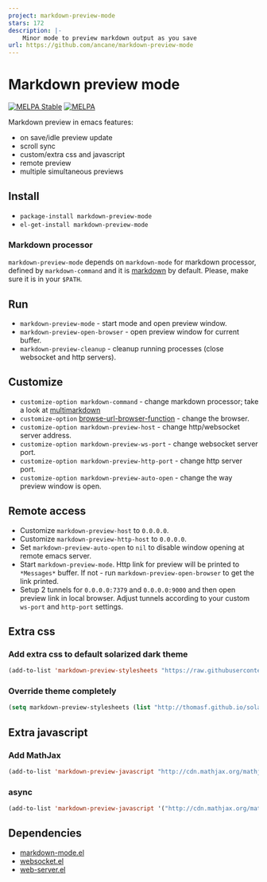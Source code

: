 ```yaml
---
project: markdown-preview-mode
stars: 172
description: |-
    Minor mode to preview markdown output as you save
url: https://github.com/ancane/markdown-preview-mode
---
```


Markdown preview mode
===========================

[![MELPA Stable](http://stable.melpa.org/packages/markdown-preview-mode-badge.svg)](http://stable.melpa.org/#/markdown-preview-mode)
[![MELPA](http://melpa.org/packages/markdown-preview-mode-badge.svg)](http://melpa.org/#/markdown-preview-mode)

Markdown preview in emacs features:

* on save/idle preview update
* scroll sync
* custom/extra css and javascript
* remote preview
* multiple simultaneous previews

## Install

* `package-install markdown-preview-mode`
* `el-get-install markdown-preview-mode`

### Markdown processor

`markdown-preview-mode` depends on `markdown-mode` for markdown processor, defined by `markdown-command` and it is [markdown](http://daringfireball.net/projects/markdown/) by default. Please, make sure it is in your `$PATH`.

## Run

* `markdown-preview-mode` - start mode and open preview window.
* `markdown-preview-open-browser` - open preview window for current buffer.
* `markdown-preview-cleanup` - cleanup running processes (close websocket and http servers).

## Customize

* `customize-option markdown-command` - change markdown processor; take a look at [multimarkdown](http://fletcherpenney.net/multimarkdown/)
* `customize-option` [browse-url-browser-function](http://www.emacswiki.org/emacs/BrowseUrl) - change the browser.
* `customize-option markdown-preview-host` - change http/websocket server address.
* `customize-option markdown-preview-ws-port` - change websocket server port.
* `customize-option markdown-preview-http-port` - change http server port.
* `customize-option markdown-preview-auto-open` - change the way preview window is open.

## Remote access

* Customize `markdown-preview-host` to `0.0.0.0`.
* Customize `markdown-preview-http-host` to `0.0.0.0`.
* Set `markdown-preview-auto-open` to `nil` to disable window opening at remote emacs server.
* Start `markdown-preview-mode`. Http link for preview will be printed to `*Messages*` buffer. If not - run `markdown-preview-open-browser` to get the link printed.
* Setup 2 tunnels for `0.0.0.0:7379` and `0.0.0.0:9000` and then open preview link in local browser. Adjust tunnels according to your custom `ws-port` and `http-port` settings.

## Extra css

### Add extra css to default solarized dark theme

```lisp
(add-to-list 'markdown-preview-stylesheets "https://raw.githubusercontent.com/richleland/pygments-css/master/emacs.css")
```
### Override theme completely

```lisp
(setq markdown-preview-stylesheets (list "http://thomasf.github.io/solarized-css/solarized-light.min.css"))
```

## Extra javascript

### Add MathJax

```lisp
(add-to-list 'markdown-preview-javascript "http://cdn.mathjax.org/mathjax/latest/MathJax.js?config=TeX-MML-AM_CHTML")
```
### async

```lisp
(add-to-list 'markdown-preview-javascript '("http://cdn.mathjax.org/mathjax/latest/MathJax.js?config=TeX-MML-AM_CHTML" . async))
```

## Dependencies

* [markdown-mode.el](https://github.com/defunkt/markdown-mode)
* [websocket.el](https://github.com/ahyatt/emacs-websocket)
* [web-server.el](https://github.com/eschulte/emacs-web-server)

